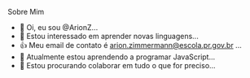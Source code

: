Sobre Mim


- 👋 Oi, eu sou @ArionZ...
- 👀 Estou interessado em aprender novas linguagens...
- 👍 Meu email de contato é arion.zimmermann@escola.pr.gov.br ...
- 🌱 Atualmente estou aprendendo a programar JavaScript...
- 💞️ Estou procurando colaborar em tudo o que for preciso...

<!---
ArionZ/ArionZ é um repositório ✨ especial ✨ porque seu `README.md` (este arquivo) aparece no seu perfil do GitHub.
Você pode clicar no link Visualizar para dar uma olhada nas suas alterações.
--->

